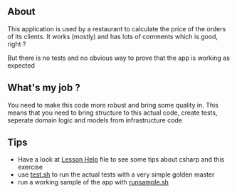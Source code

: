 ## About
This application is used by a restaurant to calculate the price of the orders of its clients.
It works (mostly) and has lots of comments which is good, right ?

But there is no tests and no obvious way to prove that the app is working as expected

## What's my job ?

You need to make this code more robust and bring some quality in. 
This means that you need to bring structure to this actual code, create tests, seperate domain logic and models from infrastructure code

## Tips

- Have a look at [Lesson Help](.lesson/help.md) file to see some tips about csharp and this exercise
- use [test.sh](./test.sh) to run the actual tests with a very simple golden master
- run a working sample of the app with [runsample.sh](./runsample.sh)